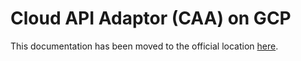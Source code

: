 # Cloud API Adaptor (CAA) on GCP

This documentation has been moved to the official location [here](https://confidentialcontainers.org/docs/examples/gcp-simple/).
